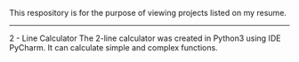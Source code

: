 This respository is for the purpose of viewing projects listed on my resume. 
_______________________________________________________________________________
2 - Line Calculator
The 2-line calculator was created in Python3 using IDE PyCharm. It can calculate simple and complex functions. 
